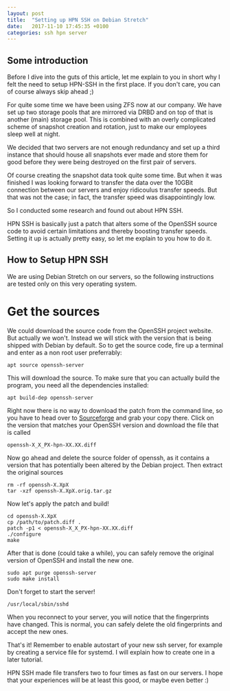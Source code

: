 ```yaml
---
layout: post
title:  "Setting up HPN SSH on Debian Stretch"
date:   2017-11-10 17:45:35 +0100
categories: ssh hpn server
---
```


## Some introduction

Before I dive into the guts of this article, let me explain to you in short
why I felt the need to setup HPN-SSH in the first place. If you don't care,
you can of course always skip ahead ;)

For quite some time we have been using ZFS now at our company. We have set up
two storage pools that are mirrored via DRBD and on top of that is another (main)
storage pool. This is combined with an overly complicated scheme of snapshot
creation and rotation, just to make our employees sleep well at night.

We decided that two servers are not enough redundancy and set up a third instance
that should house all snapshots ever made and store them for good before they
were being destroyed on the first pair of servers.

Of course creating the snapshot data took quite some time. But when it was finished
I was looking forward to transfer the data over the 10GBit connection between our servers
and enjoy ridicoulus transfer speeds. But that was not the case; in fact, the transfer
speed was disappointingly low.

So I conducted some research and found out about HPN SSH.

HPN SSH is basically just a patch that alters some of the OpenSSH source code to
avoid certain limitations and thereby boosting transfer speeds. Setting it up
is actually pretty easy, so let me explain to you how to do it.

## How to Setup HPN SSH

We are using Debian Stretch on our servers, so the following instructions are tested only on this
very operating system.

# Get the sources

We could download the source code from the OpenSSH project website. But actually we won't. Instead
we will stick with the version that is being shipped with Debian by default. So to get the
source code, fire up a terminal and enter as a non root user preferrably:

    apt source openssh-server

This will download the source. To make sure that you can actually build the program, you
need all the dependencies installed:

    apt build-dep openssh-server

Right now there is no way to download the patch from the command line, so you have to
head over to [Sourceforge](https://sourceforge.net/projects/hpnssh/files/?source=navbar) and
grab your copy there. Click on the version that matches your OpenSSH version and download
the file that is called

    openssh-X_X_PX-hpn-XX.XX.diff

Now go ahead and delete the source folder of openssh, as it contains a version that
has potentially been altered by the Debian project. Then extract the original sources

    rm -rf openssh-X.XpX
    tar -xzf openssh-X.XpX.orig.tar.gz

Now let's apply the patch and build!

    cd openssh-X.XpX
    cp /path/to/patch.diff .
    patch -p1 < openssh-X_X_PX-hpn-XX.XX.diff
    ./configure
    make

After that is done (could take a while), you can safely remove the original version
of OpenSSH and install the new one.

    sudo apt purge openssh-server
    sudo make install

Don't forget to start the server!

    /usr/local/sbin/sshd

When you reconnect to your server, you will notice that the fingerprints have changed.
This is normal, you can safely delete the old fingerprints and accept the new ones.

That's it! Remember to enable autostart of your new ssh server, for example by creating
a service file for systemd. I will explain how to create one in a later tutorial.

HPN SSH made file transfers two to four times as fast on our servers. I hope
that your experiences will be at least this good, or maybe even better :)
